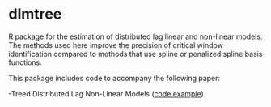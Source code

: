 # dlmtree
R package for the estimation of distributed lag linear and non-linear models. The methods used here improve the precision of critical window identification compared to methods that use spline or penalized spline basis functions. 

This package includes code to accompany the following paper:

-Treed Distributed Lag Non-Linear Models ([code example](https://danielmork.github.io/dlmtree/TDLNM_example.html))
